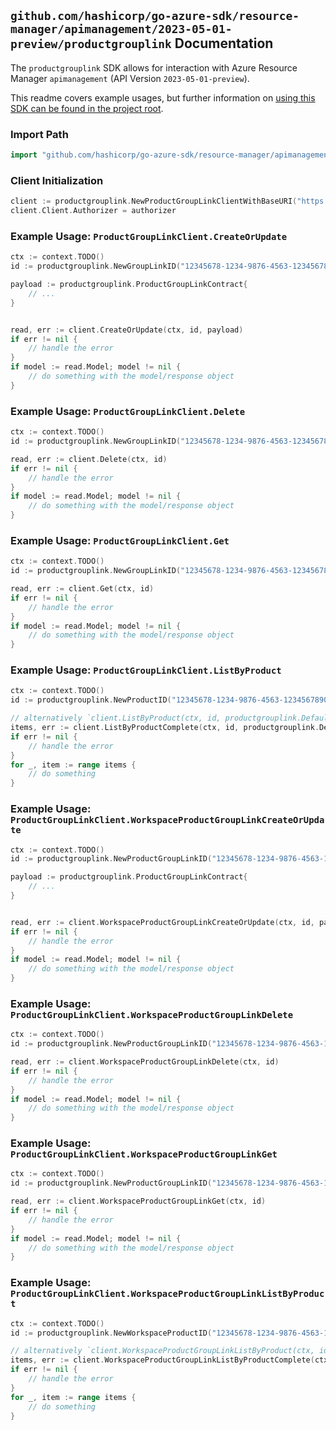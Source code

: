 
## `github.com/hashicorp/go-azure-sdk/resource-manager/apimanagement/2023-05-01-preview/productgrouplink` Documentation

The `productgrouplink` SDK allows for interaction with Azure Resource Manager `apimanagement` (API Version `2023-05-01-preview`).

This readme covers example usages, but further information on [using this SDK can be found in the project root](https://github.com/hashicorp/go-azure-sdk/tree/main/docs).

### Import Path

```go
import "github.com/hashicorp/go-azure-sdk/resource-manager/apimanagement/2023-05-01-preview/productgrouplink"
```


### Client Initialization

```go
client := productgrouplink.NewProductGroupLinkClientWithBaseURI("https://management.azure.com")
client.Client.Authorizer = authorizer
```


### Example Usage: `ProductGroupLinkClient.CreateOrUpdate`

```go
ctx := context.TODO()
id := productgrouplink.NewGroupLinkID("12345678-1234-9876-4563-123456789012", "example-resource-group", "serviceValue", "productIdValue", "groupLinkIdValue")

payload := productgrouplink.ProductGroupLinkContract{
	// ...
}


read, err := client.CreateOrUpdate(ctx, id, payload)
if err != nil {
	// handle the error
}
if model := read.Model; model != nil {
	// do something with the model/response object
}
```


### Example Usage: `ProductGroupLinkClient.Delete`

```go
ctx := context.TODO()
id := productgrouplink.NewGroupLinkID("12345678-1234-9876-4563-123456789012", "example-resource-group", "serviceValue", "productIdValue", "groupLinkIdValue")

read, err := client.Delete(ctx, id)
if err != nil {
	// handle the error
}
if model := read.Model; model != nil {
	// do something with the model/response object
}
```


### Example Usage: `ProductGroupLinkClient.Get`

```go
ctx := context.TODO()
id := productgrouplink.NewGroupLinkID("12345678-1234-9876-4563-123456789012", "example-resource-group", "serviceValue", "productIdValue", "groupLinkIdValue")

read, err := client.Get(ctx, id)
if err != nil {
	// handle the error
}
if model := read.Model; model != nil {
	// do something with the model/response object
}
```


### Example Usage: `ProductGroupLinkClient.ListByProduct`

```go
ctx := context.TODO()
id := productgrouplink.NewProductID("12345678-1234-9876-4563-123456789012", "example-resource-group", "serviceValue", "productIdValue")

// alternatively `client.ListByProduct(ctx, id, productgrouplink.DefaultListByProductOperationOptions())` can be used to do batched pagination
items, err := client.ListByProductComplete(ctx, id, productgrouplink.DefaultListByProductOperationOptions())
if err != nil {
	// handle the error
}
for _, item := range items {
	// do something
}
```


### Example Usage: `ProductGroupLinkClient.WorkspaceProductGroupLinkCreateOrUpdate`

```go
ctx := context.TODO()
id := productgrouplink.NewProductGroupLinkID("12345678-1234-9876-4563-123456789012", "example-resource-group", "serviceValue", "workspaceIdValue", "productIdValue", "groupLinkIdValue")

payload := productgrouplink.ProductGroupLinkContract{
	// ...
}


read, err := client.WorkspaceProductGroupLinkCreateOrUpdate(ctx, id, payload)
if err != nil {
	// handle the error
}
if model := read.Model; model != nil {
	// do something with the model/response object
}
```


### Example Usage: `ProductGroupLinkClient.WorkspaceProductGroupLinkDelete`

```go
ctx := context.TODO()
id := productgrouplink.NewProductGroupLinkID("12345678-1234-9876-4563-123456789012", "example-resource-group", "serviceValue", "workspaceIdValue", "productIdValue", "groupLinkIdValue")

read, err := client.WorkspaceProductGroupLinkDelete(ctx, id)
if err != nil {
	// handle the error
}
if model := read.Model; model != nil {
	// do something with the model/response object
}
```


### Example Usage: `ProductGroupLinkClient.WorkspaceProductGroupLinkGet`

```go
ctx := context.TODO()
id := productgrouplink.NewProductGroupLinkID("12345678-1234-9876-4563-123456789012", "example-resource-group", "serviceValue", "workspaceIdValue", "productIdValue", "groupLinkIdValue")

read, err := client.WorkspaceProductGroupLinkGet(ctx, id)
if err != nil {
	// handle the error
}
if model := read.Model; model != nil {
	// do something with the model/response object
}
```


### Example Usage: `ProductGroupLinkClient.WorkspaceProductGroupLinkListByProduct`

```go
ctx := context.TODO()
id := productgrouplink.NewWorkspaceProductID("12345678-1234-9876-4563-123456789012", "example-resource-group", "serviceValue", "workspaceIdValue", "productIdValue")

// alternatively `client.WorkspaceProductGroupLinkListByProduct(ctx, id, productgrouplink.DefaultWorkspaceProductGroupLinkListByProductOperationOptions())` can be used to do batched pagination
items, err := client.WorkspaceProductGroupLinkListByProductComplete(ctx, id, productgrouplink.DefaultWorkspaceProductGroupLinkListByProductOperationOptions())
if err != nil {
	// handle the error
}
for _, item := range items {
	// do something
}
```
